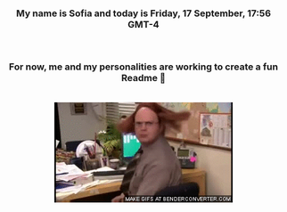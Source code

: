 


<div align="center">
<h3 >My name is Sofia and today is Friday, 17 September, 17:56 GMT-4</h3><br>
<h3 >For now, me and my personalities are working to create a fun Readme 👋
</h3><br>
<img src='img/dwight.gif' alt='working...'/>
</div>
